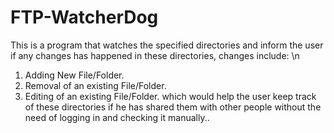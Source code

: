 # FTP-WatcherDog
This is a program that watches the specified directories and inform the user if any changes has happened in these directories, changes include: \n
1) Adding New File/Folder.
2) Removal of an existing File/Folder.
3) Editing of an existing File/Folder. 
which would help the user keep track of these directories if he has shared them with other people without the need of logging in and checking it manually..
